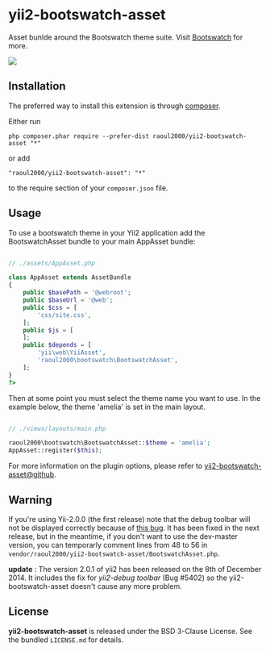 yii2-bootswatch-asset
==========================
Asset bunlde around the Bootswatch theme suite. Visit [Bootswatch](http://bootswatch.com/) for more.

<img src="https://www.versioneye.com/php/raoul2000:yii2-bootswatch-asset/1.2.0/badge.svg?style=flat"/>

Installation
------------

The preferred way to install this extension is through [composer](http://getcomposer.org/download/).

Either run

```
php composer.phar require --prefer-dist raoul2000/yii2-bootswatch-asset "*"
```

or add

```
"raoul2000/yii2-bootswatch-asset": "*"
```

to the require section of your `composer.json` file.


Usage
-----
To use a bootswatch theme in your Yii2 application add the BootswatchAsset bundle to your main AppAsset bundle:

```php

// ./assets/AppAsset.php

class AppAsset extends AssetBundle
{
    public $basePath = '@webroot';
    public $baseUrl = '@web';
    public $css = [
        'css/site.css',
    ];
    public $js = [
    ];
    public $depends = [
        'yii\web\YiiAsset',
    	'raoul2000\bootswatch\BootswatchAsset',
    ];
}
?>
```

Then at some point you must select the theme name you want to use. In the example below, the theme 'amelia' is set in the main layout.

```php

// ./views/layouts/main.php

raoul2000\bootswatch\BootswatchAsset::$theme = 'amelia';
AppAsset::register($this);

```

For more information on the plugin options, please refer to [yii2-bootswatch-asset@github](https://github.com/raoul2000/yii2-bootswatch-asset).

Warning
-------
If you're using Yii-2.0.0 (the first release) note that the debug toolbar will not be displayed correctly because of [this bug](https://github.com/yiisoft/yii2/issues/5402). It has been
fixed in the next release, but in the meantime, if you don't want to use the dev-master version, you can temporarly comment lines
 from 48 to 56 in `vendor/raoul2000/yii2-bootswatch-asset/BootswatchAsset.php`.   
 
 **update** : The version 2.0.1 of yii2 has been released on the 8th of December 2014. It includes the fix for *yii2-debug toolbar* (Bug #5402) so the yii2-bootswatch-asset doesn't cause any more problem.


License
-------

**yii2-bootswatch-asset** is released under the BSD 3-Clause License. See the bundled `LICENSE.md` for details.
